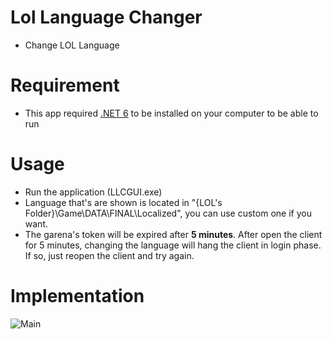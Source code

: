 # Lol Language Changer
- Change LOL Language

# Requirement
- This app required [.NET 6](https://dotnet.microsoft.com/en-us/download/dotnet/6.0) to be installed on your computer to be able to run
 
# Usage
- Run the application (LLCGUI.exe)
- Language that's are shown is located in "{LOL's Folder}\Game\\DATA\\FINAL\\Localized", you can use custom one if you want.
- The garena's token will be expired after **5 minutes**. After open the client for 5 minutes, changing the language will hang the client in login phase. If so, just reopen the client and try again.

# Implementation

![Main](https://i.imgur.com/kMxMFN7.png)
